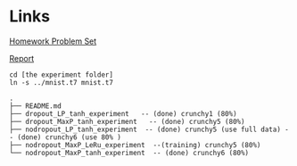 # Links
[Homework Problem Set](https://www.overleaf.com/4294390dqmwxr#/12734364/) 

[Report](https://www.overleaf.com/4297276wzhxjq#/12744331/)


```
cd [the experiment folder]
ln -s ../mnist.t7 mnist.t7
```
```
.
├── README.md
├── dropout_LP_tanh_experiment   -- (done) crunchy1 (80%)
├── dropout_MaxP_tanh_experiment   -- (done) crunchy5 (80%) 
├── nodropout_LP_tanh_experiment  -- (done) crunchy5 (use full data) -- (done) crunchy6 (use 80% )
├── nodropout_MaxP_LeRu_experiment  --(training) crunchy5 (80%)
└── nodropout_MaxP_tanh_experiment  -- (done) crunchy6 (80%)
```
